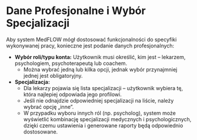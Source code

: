 # Dane Profesjonalne i Wybór Specjalizacji

Aby system MedFLOW mógł dostosować funkcjonalności do specyfiki wykonywanej pracy, konieczne jest podanie danych profesjonalnych:

* **Wybór roli/typu konta:** Użytkownik musi określić, kim jest – lekarzem, psychologiem, psychoterapeutą lub coachem.
  * Można wybrać jedną lub kilka opcji, jednak wybór przynajmniej jednej jest obligatoryjny.
* **Specjalizacja:**
  * Dla lekarzy pojawia się lista specjalizacji – użytkownik wybiera tę, która najlepiej odpowiada jego profilowi.
  * Jeśli nie odnajdzie odpowiedniej specjalizacji na liście, należy wybrać opcję „inne”.
  * W przypadku wyboru innych ról (np. psycholog), system może wyświetlić kombinację specjalizacji medycznych i psychologicznych, dzięki czemu ustawienia i generowane raporty będą odpowiednio dostosowane.
